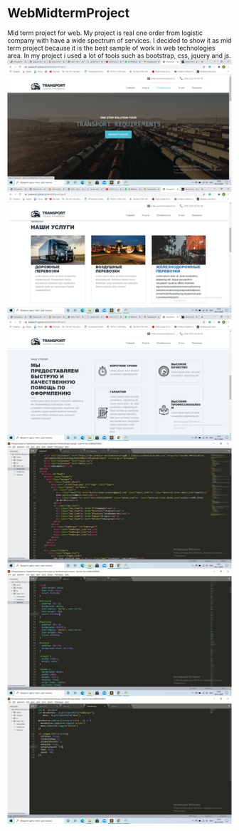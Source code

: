 # WebMidtermProject
Mid term project for web.
My project is real one order from logistic company with have a wide spectrum of services. I decided to show it as mid term project because it is the best sample of work in web technologies area. In my project i used a lot of tools such as bootstrap, css, jquery and js.
![GitHub Logo](/images/scr1.png)
![GitHub Logo](/images/scr2.png)
![GitHub Logo](/images/scr3.png)
![GitHub Logo](/images/scr4.png)
![GitHub Logo](/images/scr5.png)
![GitHub Logo](/images/scr6.png)
